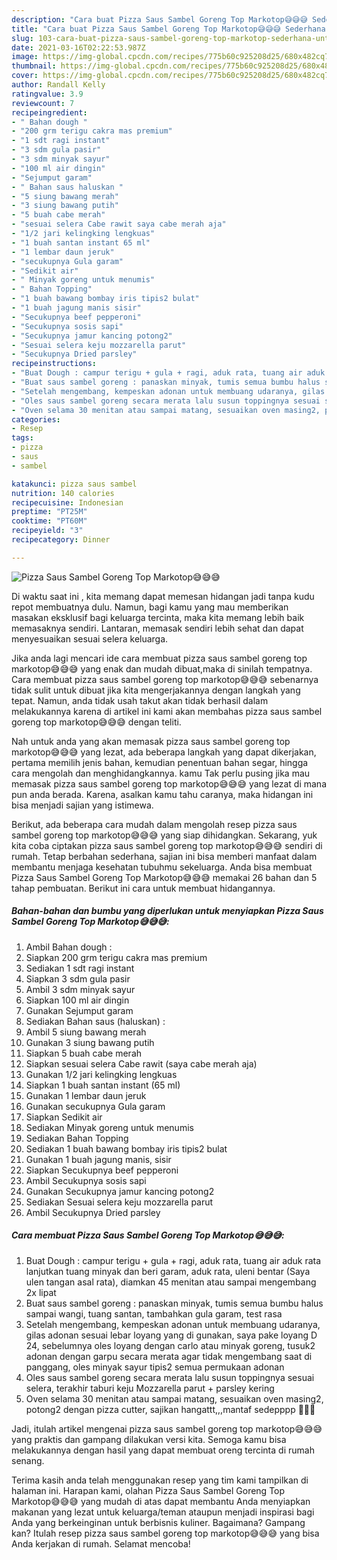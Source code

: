 ```yaml
---
description: "Cara buat Pizza Saus Sambel Goreng Top Markotop😅😅😅 Sederhana Untuk Jualan"
title: "Cara buat Pizza Saus Sambel Goreng Top Markotop😅😅😅 Sederhana Untuk Jualan"
slug: 103-cara-buat-pizza-saus-sambel-goreng-top-markotop-sederhana-untuk-jualan
date: 2021-03-16T02:22:53.987Z
image: https://img-global.cpcdn.com/recipes/775b60c925208d25/680x482cq70/pizza-saus-sambel-goreng-top-markotop😅😅😅-foto-resep-utama.jpg
thumbnail: https://img-global.cpcdn.com/recipes/775b60c925208d25/680x482cq70/pizza-saus-sambel-goreng-top-markotop😅😅😅-foto-resep-utama.jpg
cover: https://img-global.cpcdn.com/recipes/775b60c925208d25/680x482cq70/pizza-saus-sambel-goreng-top-markotop😅😅😅-foto-resep-utama.jpg
author: Randall Kelly
ratingvalue: 3.9
reviewcount: 7
recipeingredient:
- " Bahan dough "
- "200 grm terigu cakra mas premium"
- "1 sdt ragi instant"
- "3 sdm gula pasir"
- "3 sdm minyak sayur"
- "100 ml air dingin"
- "Sejumput garam"
- " Bahan saus haluskan "
- "5 siung bawang merah"
- "3 siung bawang putih"
- "5 buah cabe merah"
- "sesuai selera Cabe rawit saya cabe merah aja"
- "1/2 jari kelingking lengkuas"
- "1 buah santan instant 65 ml"
- "1 lembar daun jeruk"
- "secukupnya Gula garam"
- "Sedikit air"
- " Minyak goreng untuk menumis"
- " Bahan Topping"
- "1 buah bawang bombay iris tipis2 bulat"
- "1 buah jagung manis sisir"
- "Secukupnya beef pepperoni"
- "Secukupnya sosis sapi"
- "Secukupnya jamur kancing potong2"
- "Sesuai selera keju mozzarella parut"
- "Secukupnya Dried parsley"
recipeinstructions:
- "Buat Dough : campur terigu + gula + ragi, aduk rata, tuang air aduk rata lanjutkan tuang minyak dan beri garam, aduk rata, uleni bentar (Saya ulen tangan asal rata), diamkan 45 menitan atau sampai mengembang 2x lipat"
- "Buat saus sambel goreng : panaskan minyak, tumis semua bumbu halus sampai wangi, tuang santan, tambahkan gula garam, test rasa"
- "Setelah mengembang, kempeskan adonan untuk membuang udaranya, gilas adonan sesuai lebar loyang yang di gunakan, saya pake loyang D 24, sebelumnya oles loyang dengan carlo atau minyak goreng, tusuk2 adonan dengan garpu secara merata agar tidak mengembang saat di panggang, oles minyak sayur tipis2 semua permukaan adonan"
- "Oles saus sambel goreng secara merata lalu susun toppingnya sesuai selera, terakhir taburi keju Mozzarella parut + parsley kering"
- "Oven selama 30 menitan atau sampai matang, sesuaikan oven masing2, potong2 dengan pizza cutter, sajikan hangattt,,,mantaf sedepppp 🤤🤤🤤"
categories:
- Resep
tags:
- pizza
- saus
- sambel

katakunci: pizza saus sambel 
nutrition: 140 calories
recipecuisine: Indonesian
preptime: "PT25M"
cooktime: "PT60M"
recipeyield: "3"
recipecategory: Dinner

---
```



![Pizza Saus Sambel Goreng Top Markotop😅😅😅](https://img-global.cpcdn.com/recipes/775b60c925208d25/680x482cq70/pizza-saus-sambel-goreng-top-markotop😅😅😅-foto-resep-utama.jpg)

Di waktu  saat ini , kita memang dapat memesan hidangan jadi tanpa kudu repot membuatnya dulu. Namun, bagi kamu yang mau memberikan masakan eksklusif bagi keluarga tercinta, maka kita memang lebih baik memasaknya sendiri. Lantaran, memasak sendiri lebih sehat dan dapat menyesuaikan sesuai selera keluarga.

Jika anda lagi mencari ide cara membuat pizza saus sambel goreng top markotop😅😅😅 yang enak dan mudah dibuat,maka di sinilah tempatnya. Cara membuat pizza saus sambel goreng top markotop😅😅😅  sebenarnya tidak sulit untuk dibuat jika kita mengerjakannya dengan langkah yang tepat. Namun, anda tidak usah takut akan tidak berhasil dalam melakukannya 
karena di artikel ini kami akan membahas pizza saus sambel goreng top markotop😅😅😅 dengan teliti.  



Nah untuk anda yang akan memasak pizza saus sambel goreng top markotop😅😅😅 yang lezat, ada beberapa langkah yang dapat dikerjakan, pertama memilih jenis bahan, kemudian penentuan bahan segar, hingga cara mengolah dan menghidangkannya. kamu Tak perlu pusing jika mau memasak pizza saus sambel goreng top markotop😅😅😅 yang lezat di mana pun anda berada. Karena, asalkan kamu  tahu caranya, maka hidangan ini bisa menjadi sajian yang istimewa.

Berikut, ada beberapa cara mudah dalam mengolah resep pizza saus sambel goreng top markotop😅😅😅 yang siap dihidangkan. Sekarang, yuk kita coba ciptakan pizza saus sambel goreng top markotop😅😅😅 sendiri di rumah. Tetap berbahan sederhana, sajian ini bisa memberi manfaat dalam membantu menjaga kesehatan tubuhmu sekeluarga. Anda bisa membuat Pizza Saus Sambel Goreng Top Markotop😅😅😅 memakai 26 bahan dan 5 tahap pembuatan. Berikut ini cara untuk membuat hidangannya.

<!--inarticleads1-->

##### Bahan-bahan dan bumbu yang diperlukan untuk menyiapkan Pizza Saus Sambel Goreng Top Markotop😅😅😅:

1. Ambil  Bahan dough :
1. Siapkan 200 grm terigu cakra mas premium
1. Sediakan 1 sdt ragi instant
1. Siapkan 3 sdm gula pasir
1. Ambil 3 sdm minyak sayur
1. Siapkan 100 ml air dingin
1. Gunakan Sejumput garam
1. Sediakan  Bahan saus (haluskan) :
1. Ambil 5 siung bawang merah
1. Gunakan 3 siung bawang putih
1. Siapkan 5 buah cabe merah
1. Siapkan sesuai selera Cabe rawit (saya cabe merah aja)
1. Gunakan 1/2 jari kelingking lengkuas
1. Siapkan 1 buah santan instant (65 ml)
1. Gunakan 1 lembar daun jeruk
1. Gunakan secukupnya Gula garam
1. Siapkan Sedikit air
1. Sediakan  Minyak goreng untuk menumis
1. Sediakan  Bahan Topping
1. Sediakan 1 buah bawang bombay iris tipis2 bulat
1. Gunakan 1 buah jagung manis, sisir
1. Siapkan Secukupnya beef pepperoni
1. Ambil Secukupnya sosis sapi
1. Gunakan Secukupnya jamur kancing potong2
1. Sediakan Sesuai selera keju mozzarella parut
1. Ambil Secukupnya Dried parsley




<!--inarticleads2-->

##### Cara membuat Pizza Saus Sambel Goreng Top Markotop😅😅😅:

1. Buat Dough : campur terigu + gula + ragi, aduk rata, tuang air aduk rata lanjutkan tuang minyak dan beri garam, aduk rata, uleni bentar (Saya ulen tangan asal rata), diamkan 45 menitan atau sampai mengembang 2x lipat
1. Buat saus sambel goreng : panaskan minyak, tumis semua bumbu halus sampai wangi, tuang santan, tambahkan gula garam, test rasa
1. Setelah mengembang, kempeskan adonan untuk membuang udaranya, gilas adonan sesuai lebar loyang yang di gunakan, saya pake loyang D 24, sebelumnya oles loyang dengan carlo atau minyak goreng, tusuk2 adonan dengan garpu secara merata agar tidak mengembang saat di panggang, oles minyak sayur tipis2 semua permukaan adonan
1. Oles saus sambel goreng secara merata lalu susun toppingnya sesuai selera, terakhir taburi keju Mozzarella parut + parsley kering
1. Oven selama 30 menitan atau sampai matang, sesuaikan oven masing2, potong2 dengan pizza cutter, sajikan hangattt,,,mantaf sedepppp 🤤🤤🤤




Jadi, itulah artikel mengenai  pizza saus sambel goreng top markotop😅😅😅  yang praktis dan gampang dilakukan versi kita. Semoga kamu bisa melakukannya dengan hasil yang dapat membuat oreng tercinta di rumah senang. 

Terima kasih anda telah menggunakan resep yang tim kami tampilkan di halaman ini. Harapan kami, olahan  Pizza Saus Sambel Goreng Top Markotop😅😅😅 yang mudah di atas dapat membantu Anda menyiapkan makanan yang lezat untuk keluarga/teman ataupun menjadi inspirasi bagi Anda yang berkeinginan untuk berbisnis kuliner. Bagaimana? Gampang kan? Itulah resep pizza saus sambel goreng top markotop😅😅😅 yang bisa Anda kerjakan di rumah. Selamat mencoba!

